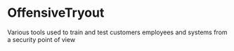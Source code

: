 # OffensiveTryout
Various tools used to train and test customers employees and systems from a security point of view
